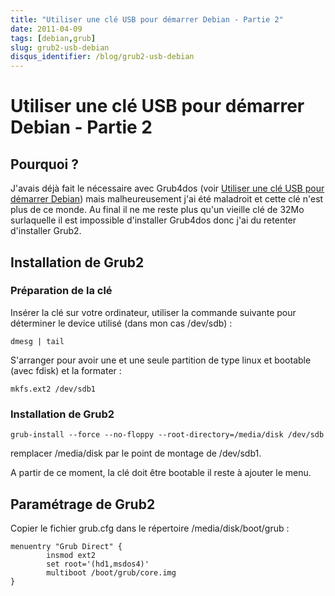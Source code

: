 ```yaml
---
title: "Utiliser une clé USB pour démarrer Debian - Partie 2"
date: 2011-04-09
tags: [debian,grub]
slug: grub2-usb-debian
disqus_identifier: /blog/grub2-usb-debian
---
```

# Utiliser une clé USB pour démarrer Debian - Partie 2

## Pourquoi ?
J'avais déjà fait le nécessaire avec Grub4dos (voir [Utiliser une clé USB pour démarrer Debian](/blog/grub4dos-usb-debian)) mais malheureusement j'ai été maladroit et cette clé n'est plus de ce monde. Au final il ne me reste plus qu'un vieille clé de 32Mo surlaquelle il est impossible d'installer Grub4dos donc j'ai du retenter d'installer Grub2.

## Installation de Grub2

### Préparation de la clé
Insérer la clé sur votre ordinateur, utiliser la commande suivante pour déterminer le device utilisé (dans mon cas /dev/sdb) :

```
dmesg | tail
```
S'arranger pour avoir une et une seule partition de type linux et bootable (avec fdisk) et la formater :

```
mkfs.ext2 /dev/sdb1
```

### Installation de Grub2

```
grub-install --force --no-floppy --root-directory=/media/disk /dev/sdb
```
remplacer /media/disk par le point de montage de /dev/sdb1.

A partir de ce moment, la clé doit être bootable il reste à ajouter le menu.

## Paramétrage de Grub2

Copier le fichier grub.cfg dans le répertoire /media/disk/boot/grub :

```
menuentry "Grub Direct" {
        insmod ext2
        set root='(hd1,msdos4)'
        multiboot /boot/grub/core.img
}
```






